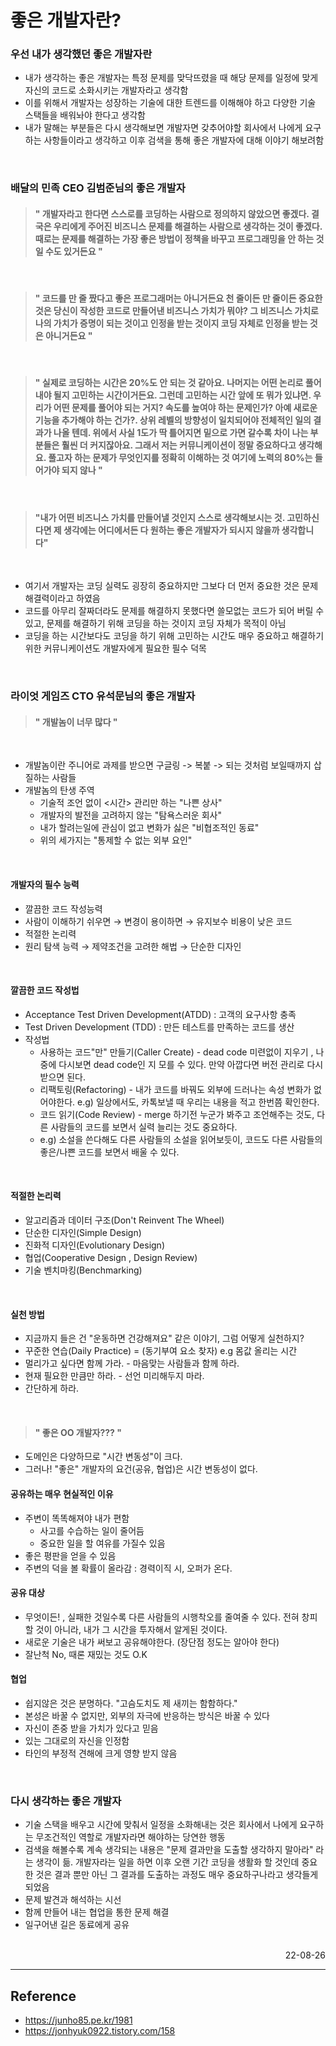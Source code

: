 # 좋은 개발자란?

### 우선 내가 생각했던 좋은 개발자란
- 내가 생각하는 좋은 개발자는 특정 문제를 맞닥뜨렸을 때 해당 문제를 일정에 맞게 자신의 코드로 소화시키는 개발자라고 생각함
- 이를 위해서 개발자는 성장하는 기술에 대한 트렌드를 이해해야 하고 다양한 기술 스택들을 배워놔야 한다고 생각함
- 내가 말해는 부분들은 다시 생각해보면 개발자면 갖추어야할 회사에서 나에게 요구하는 사항들이라고 생각하고 이후 검색을 통해 좋은 개발자에 대해 이야기 해보려함

<br>

### 배달의 민족 CEO 김범준님의 좋은 개발자
> #### " 개발자라고 한다면 스스로를 코딩하는 사람으로 정의하지 않았으면 좋겠다. 결국은 우리에게 주어진 비즈니스 문제를 해결하는 사람으로 생각하는 것이 좋겠다. 때로는 문제를 해결하는 가장 좋은 방법이 정책을 바꾸고 프로그래밍을 안 하는 것일 수도 있거든요 "
>
<br>

> #### " 코드를 만 줄 짰다고 좋은 프로그래머는 아니거든요 천 줄이든 만 줄이든 중요한 것은 당신이 작성한 코드로 만들어낸 비즈니스 가치가 뭐야? 그 비즈니스 가치로 나의 가치가 증명이 되는 것이고 인정을 받는 것이지 코딩 자체로 인정을 받는 것은 아니거든요 "
>
<br>

>#### " 실제로 코딩하는 시간은 20%도 안 되는 것 같아요. 나머지는 어떤 논리로 풀어내야 될지 고민하는 시간이거든요. 그런데 고민하는 시간 앞에 또 뭐가 있냐면. 우리가 어떤 문제를 풀어야 되는 거지? 속도를 높여야 하는 문제인가? 아예 새로운 기능을 추가해야 하는 건가?. 상위 레벨의 방향성이 일치되어야 전체적인 일의 결과가 나올 텐데. 위에서 사실 1도가 딱 틀어지면 밑으로 가면 갈수록 차이 나는 부분들은 훨씬 더 커지잖아요. 그래서 저는 커뮤니케이션이 정말 중요하다고 생각해요. 풀고자 하는 문제가 무엇인지를 정확히 이해하는 것 여기에 노력의 80%는 들어가야 되지 않나 "

<br>

>#### "내가 어떤 비즈니스 가치를 만들어낼 것인지 스스로 생각해보시는 것. 고민하신다면 제 생각에는 어디에서든 다 원하는 좋은 개발자가 되시지 않을까 생각합니다"

<br>

- 여기서 개발자는 코딩 실력도 굉장히 중요하지만 그보다 더 먼저 중요한 것은 문제해결력이라고 하였음
- 코드를 아무리 잘짜더라도 문제를 해결하지 못했다면 쓸모없는 코드가 되어 버릴 수 있고, 문제를 해결하기 위해 코딩을 하는 것이지 코딩 자체가 목적이 아님
- 코딩을 하는 시간보다도 코딩을 하기 위해 고민하는 시간도 매우 중요하고 해결하기 위한 커뮤니케이션도 개발자에게 필요한 필수 덕목

<br>

### 라이엇 게임즈 CTO 유석문님의 좋은 개발자
> #### " 개발놈이 너무 많다 "
<br>

- 개발놈이란 주니어로 과제를 받으면 구글링 -> 복붙 -> 되는 것처럼 보일때까지 삽질하는 사람들
- 개발놈의 탄생 주역
    - 기술적 조언 없이 <시간> 관리만 하는 "나쁜 상사"
    - 개발자의 발전을 고려하지 않는 "탐욕스러운 회사"
    - 내가 할려는일에 관심이 없고 변화가 싫은 "비협조적인 동료"
    - 위의 세가지는 "통제할 수 없는 외부 요인"

<br>

#### 개발자의 필수 능력
- 깔끔한 코드 작성능력
- 사람이 이해하기 쉬우면 → 변경이 용이하면 → 유지보수 비용이 낮은 코드
- 적절한 논리력
- 원리 탐색 능력 → 제약조건을 고려한 해법 → 단순한 디자인

<br>

#### 깔끔한 코드 작성법
- Acceptance Test Driven Development(ATDD) : 고객의 요구사항 충족
- Test Driven Development (TDD) : 만든 테스트를 만족하는 코드를 생산
- 작성법
    - 사용하는 코드"만" 만들기(Caller Create) - dead code 미련없이 지우기 , 나중에 다시보면 dead code인 지 모를 수 있다. 만약 아깝다면 버전 관리로 다시 받으면 된다.
    - 리팩토링(Refactoring) - 내가 코드를 바꿔도 외부에 드러나는 속성 변화가 없어야한다. e.g) 일상에서도, 카톡보낼 때 우리는 내용을 적고 한번쯤 확인한다.
    - 코드 읽기(Code Review) - merge 하기전 누군가 봐주고 조언해주는 것도, 다른 사람들의 코드를 보면서 실력 늘리는 것도 중요하다.
    - e.g) 소설을 쓴다해도 다른 사람들의 소설을 읽어보듯이, 코드도 다른 사람들의 좋은/나쁜 코드를 보면서 배울 수 있다.

<br>

#### 적절한 논리력
- 알고리즘과 데이터 구조(Don't Reinvent The Wheel)
- 단순한 디자인(Simple Design)
- 진화적 디자인(Evolutionary Design)
- 협업(Cooperative Design , Design Review)
- 기술 벤치마킹(Benchmarking)

<br>

#### 실천 방법
- 지금까지 들은 건 "운동하면 건강해져요" 같은 이야기, 그럼 어떻게 실천하지?
- 꾸준한 연습(Daily Practice) = (동기부여 요소 찾자) e.g 몸값 올리는 시간
- 멀리가고 싶다면 함께 가라. - 마음맞는 사람들과 함께 하라.
- 현재 필요한 만큼만 하라. - 선언 미리해두지 마라.
- 간단하게 하라.

<br>

> #### " 좋은 OO 개발자??? "
- 도메인은 다양하므로 "시간 변동성"이 크다.
- 그러나! "좋은" 개발자의 요건(공유, 협업)은 시간 변동성이 없다.

#### 공유하는 매우 현실적인 이유
- 주변이 똑똑해져야 내가 편함
    - 사고를 수습하는 일이 줄어듬
    - 중요한 일을 할 여유를 가질수 있음
- 좋은 평판을 얻을 수 있음
- 주변의 덕을 볼 확률이 올라감 : 경력이직 시, 오퍼가 온다.

#### 공유 대상
- 무엇이든! , 실패한 것일수록 다른 사람들의 시행착오를 줄여줄 수 있다. 전혀 창피할 것이 아니라, 내가 그 시간을 투자해서 알게된 것이다.
- 새로운 기술은 내가 써보고 공유해야한다. (장단점 정도는 알아야 한다)
- 잘난척 No, 때론 재밌는 것도 O.K

#### 협업
- 쉽지않은 것은 분명하다. "고슴도치도 제 새끼는 함함하다."
- 본성은 바꿀 수 없지만, 외부의 자극에 반응하는 방식은 바꿀 수 있다
- 자신이 존중 받을 가치가 있다고 믿음
- 있는 그대로의 자신을 인정함
- 타인의 부정적 견해에 크게 영향 받지 않음

<br>

### 다시 생각하는 좋은 개발자
- 기술 스택을 배우고 시간에 맞춰서 일정을 소화해내는 것은 회사에서 나에게 요구하는 무조건적인 역할로 개발자라면 해야하는 당연한 행동
- 검색을 해볼수록 계속 생각되는 내용은 "문제 결과만을 도출할 생각하지 말아라" 라는 생각이 듦. 개발자라는 일을 하면 이후 오랜 기간 코딩을 생활화 할 것인데 중요한 것은 결과 뿐만 아닌 그 결과를 도출하는 과정도 매우 중요하구나라고 생각들게 되었음
- 문제 발견과 해석하는 시선
- 함께 만들어 내는 협업을 통한 문제 해결
- 일구어낸 길은 동료에게 공유

<br>

<div style="text-align: right">22-08-26</div>

-------

## Reference
- https://junho85.pe.kr/1981
- https://jonhyuk0922.tistory.com/158